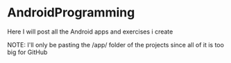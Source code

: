 # AndroidProgramming
Here I will post all the Android apps and exercises i create


NOTE: I'll only be pasting the /app/ folder of the projects since all of it is too big for GitHub
